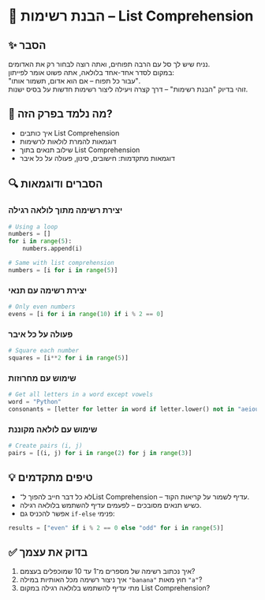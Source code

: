 # 📘 הבנת רשימות – List Comprehension

## ✨ הסבר

נניח שיש לך סל עם הרבה תפוחים, ואתה רוצה לבחור רק את האדומים.  
במקום לסדר אחד-אחד בלולאה, אתה פשוט אומר לפייתון:  
"עבור כל תפוח – אם הוא אדום, תשמור אותו".  
זוהי בדיוק "הבנת רשימות" – דרך קצרה ויעילה ליצור רשימות חדשות על בסיס ישנות.

## 🧠 מה נלמד בפרק הזה?
- איך כותבים List Comprehension
- דוגמאות להמרת לולאות לרשימות
- שילוב תנאים בתוך List Comprehension
- דוגמאות מתקדמות: חישובים, סינון, פעולה על כל איבר

## 🔍 הסברים ודוגמאות

### יצירת רשימה מתוך לולאה רגילה
```python
# Using a loop
numbers = []
for i in range(5):
    numbers.append(i)

# Same with list comprehension
numbers = [i for i in range(5)]
```

### יצירת רשימה עם תנאי
```python
# Only even numbers
evens = [i for i in range(10) if i % 2 == 0]
```

### פעולה על כל איבר
```python
# Square each number
squares = [i**2 for i in range(5)]
```

### שימוש עם מחרוזות
```python
# Get all letters in a word except vowels
word = "Python"
consonants = [letter for letter in word if letter.lower() not in "aeiou"]
```

### שימוש עם לולאה מקוננת
```python
# Create pairs (i, j)
pairs = [(i, j) for i in range(2) for j in range(3)]
```

## 💡 טיפים מתקדמים

* לא כל דבר חייב להפוך ל־List Comprehension – עדיף לשמור על קריאות הקוד.
* כשיש תנאים מסובכים – לפעמים עדיף להשתמש בלולאה רגילה.
* אפשר להכניס גם `if-else` פנימי:
```python
results = ["even" if i % 2 == 0 else "odd" for i in range(5)]
```

## ✅ בדוק את עצמך

1. איך נכתוב רשימה של מספרים מ־1 עד 10 שמוכפלים בעצמם?
2. איך ניצור רשימה מכל האותיות במילה `"banana"` חוץ מאות `"a"`?
3. מתי עדיף להשתמש בלולאה רגילה במקום List Comprehension?
